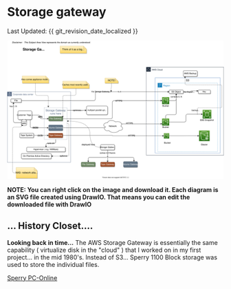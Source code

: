 # Storage gateway
Last Updated: {{ git_revision_date_localized }}

![](../images/aws-storage-gateway-subject-area.drawio..svg)

__NOTE: You can right click on the image and download it. Each diagram is an SVG file created using DrawIO. That means you can edit the downloaded file with DrawIO__


## ... History Closet....

**Looking back in time...** The AWS Storage Gateway is essentially the same capability ( virtualize disk in the "cloud" ) that I worked on in my first project... in the mid 1980's.  Instead of S3... Sperry 1100 Block storage was used to store the individual files.

[ Sperry PC-Online](https://en.todocoleccion.net/second-hand/sperry-pc-online-software-online-transfer-5-25~x199151470)
